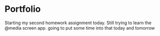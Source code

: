 # Portfolio

Starting my second homework assignment today. Still trying to learn the @media screen app. going to put some time into that today and tomorrow
